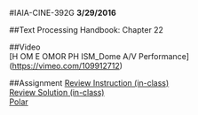 #IAIA-CINE-392G
**3/29/2016**
  
##Text
Processing Handbook: Chapter 22  

##Video  
[H OM E OMOR PH ISM_Dome A/V Performance]  
(https://vimeo.com/109912712)  

##Assignment
[Review Instruction (in-class)](../demo/Review/Review.md)  
[Review Solution (in-class)](../demo/Review/Review.pde)  
[Polar](../assignment/A6-Polar.md)  
